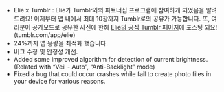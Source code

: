 - Elie x Tumblr : Elie가 Tumblr와의 파트너십 프로그램에 참여하게 되었음을 알려드려요! 이제부터 앱 내에서 최대 10장까지 Tumblr로의 공유가 가능합니다. 또, 여러분이 공개모드로 공유한 사진에 한해 [Elie의 공식 Tumblr 페이지](//tumblr.com/app/elie)에 포스팅 되요! (tumblr.com/app/elie)
- 24%까지 앱 용량을 최적화 했습니다.
- 버그 수정 및 안정성 개선.
- Added some improved algorithm for detection of current brightness. (Related with “Veil - Auto”, “Anti-Backlight” mode)
- Fixed a bug that could occur crashes while fail to create photo files in your device for various reasons.